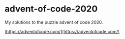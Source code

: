 # advent-of-code-2020

My solutions to the puzzle advent of code 2020.

[https://adventofcode.com/](https://adventofcode.com/)
